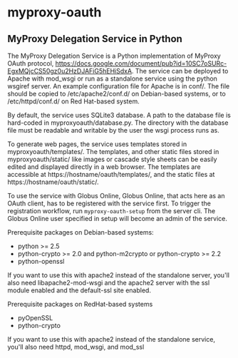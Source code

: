 myproxy-oauth
=============

MyProxy Delegation Service in Python
------------------------------------

The MyProxy Delegation Service is a Python implementation of MyProxy OAuth
protocol, https://docs.google.com/document/pub?id=10SC7oSURc-EgxMQjcCS50gz0u2HzDJAFiG5hEHiSdxA.
The service can be deployed to
Apache with mod\_wsgi or run as a standalone service using the python wsgiref
server. An example configuration file for Apache is in conf/.
The file should be copied to /etc/apache2/conf.d/ on Debian-based systems, or
to /etc/httpd/conf.d/ on Red Hat-based system.

By default, the service uses SQLite3 database. A path to the database file is
hard-coded in myproxyoauth/database.py. The directory with the database file
must be readable and writable by the user the wsgi process runs as.

To generate web pages, the service uses templates stored in
myproxyoauth/templates/. The templates, and other static files stored in
myproxyoauth/static/ like images or cascade style sheets can be easily edited
and displayed directly in a web browser. The templates are accessible at
https://hostname/oauth/templates/, and the static files at
https://hostname/oauth/static/.

To use the service with Globus Online, Globus Online, that acts here as an OAuth
client, has to be registered with the service first. To trigger the registration
workflow, run `myproxy-oauth-setup` from the server cli. The Globus Online user
specified in setup will become an admin of the service.

Prerequisite packages on Debian-based systems:

* python >= 2.5
* python-crypto >= 2.0 and python-m2crypto or python-crypto >= 2.2
* python-openssl

If you want to use this with apache2 instead of the standalone server, you'll
also need libapache2-mod-wsgi and the apache2 server with the ssl module
enabled and the default-ssl site enabled.

Prerequisite packages on RedHat-based systems
* pyOpenSSL
* python-crypto

If you want to use this with apache2 instead of the standalone service, you'll
also need httpd, mod\_wsgi, and mod\_ssl
